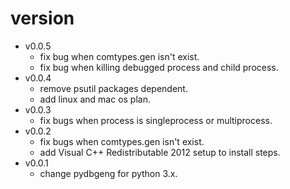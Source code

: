 # version

* v0.0.5
  * fix bug when comtypes.gen isn't exist.
  * fix bug when killing debugged process and child process.
* v0.0.4
  * remove psutil packages dependent.
  * add linux and mac os plan.
* v0.0.3
	* fix bugs when process is singleprocess or multiprocess.
* v0.0.2
	* fix bugs when comtypes.gen isn't exist.
	* add Visual C++ Redistributable 2012 setup to install steps.
* v0.0.1
	* change pydbgeng for python 3.x.